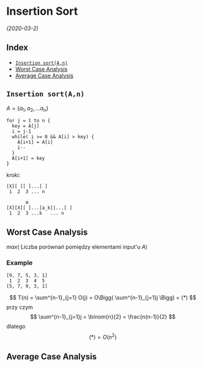 # Insertion Sort
*(2020-03-2)*

## Index

  - [`Insertion sort(A,n)`](#insertion-sortan)
  - [Worst Case Analysis](#worst-case-analysis)
  - [Average Case Analysis](#average-case-analysis)

## `Insertion sort(A,n)`

$A = \{ a_1, a_2, ... a_n \}$

```
for j = 1 to n {
  key = A[j]
  i = j-1
  while( i >= 0 && A[i] > key) {
    A[i+1] = A[i]
    i--
  }
  A[i+1] = key
}
```
kroki:
```
[X][ ][ ]...[ ]
 1  2  3 ... n
```


```
       m
[X][X][ ]...[a_k]|...[ ]
 1  2  3 ...k   ... n
```

## Worst Case Analysis

$max($ Liczba porównań pomiędzy elementami input'u $A)$

### Example

```
[9, 7, 5, 3, 1]
 1  2  3  4  5
[5, 7, 9, 3, 1]
```

$$
T(n) =
\sum^{n-1}_{j=1} O(j) =
O\Bigg(
  \sum^{n-1}_{j=1}j
\Bigg) = (*)
$$
przy czym
$$
\sum^{n-1}_{j=1}j = \binom{n}{2} = \frac{n(n-1)}{2}
$$
dlatego
$$
(*) = O(n^2)
$$

## Average Case Analysis

